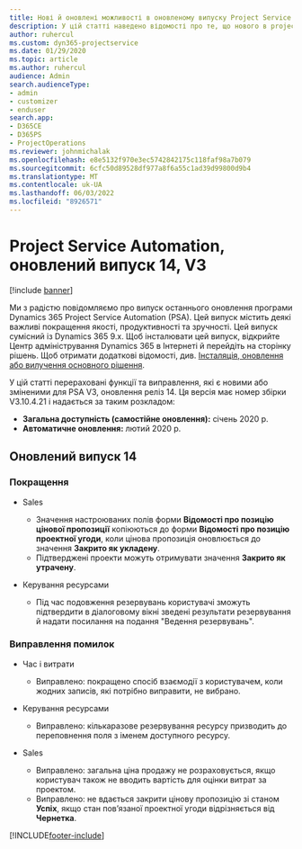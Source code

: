 ```yaml
---
title: Нові й оновлені можливості в оновленому випуску Project Service Automation 14 версії 3
description: У цій статті наведено відомості про те, що нового в project служби автоматизації оновлення реліз 14 V3.
author: ruhercul
ms.custom: dyn365-projectservice
ms.date: 01/29/2020
ms.topic: article
ms.author: ruhercul
audience: Admin
search.audienceType:
- admin
- customizer
- enduser
search.app:
- D365CE
- D365PS
- ProjectOperations
ms.reviewer: johnmichalak
ms.openlocfilehash: e8e5132f970e3ec5742842175c118faf98a7b079
ms.sourcegitcommit: 6cfc50d89528df977a8f6a55c1ad39d99800d9b4
ms.translationtype: MT
ms.contentlocale: uk-UA
ms.lasthandoff: 06/03/2022
ms.locfileid: "8926571"
---
```

# <a name="project-service-automation-update-release-14-v3"></a>Project Service Automation, оновлений випуск 14, V3

[!include [banner](../includes/psa-now-project-operations.md)]

Ми з радістю повідомляємо про випуск останнього оновлення програми Dynamics 365 Project Service Automation (PSA). Цей випуск містить деякі важливі покращення якості, продуктивності та зручності. Цей випуск сумісний із Dynamics 365 9.x. Щоб інсталювати цей випуск, відкрийте Центр адміністрування Dynamics 365 в Інтернеті й перейдіть на сторінку рішень. Щоб отримати додаткові відомості, див. [Інсталяція, оновлення або вилучення основного рішення](/power-platform/admin/install-remove-preferred-solution).

У цій статті перераховані функції та виправлення, які є новими або зміненими для PSA V3, оновлення реліз 14. Ця версія має номер збірки V3.10.4.21 і надається за таким розкладом:

- **Загальна доступність (самостійне оновлення):** січень 2020 р.
- **Автоматичне оновлення:** лютий 2020 р.

## <a name="update-release-14"></a>Оновлений випуск 14

### <a name="enhancements"></a>Покращення

- Sales

     - Значення настроюваних полів форми **Відомості про позицію цінової пропозиції** копіюються до форми **Відомості про позицію проектної угоди**, коли цінова пропозиція оновлюється до значення **Закрито як укладену**.
     - Підтверджені проекти можуть отримувати значення **Закрито як утрачену**.

- Керування ресурсами

     - Під час подовження резервувань користувачі зможуть підтвердити в діалоговому вікні зведені результати резервування й надати посилання на подання "Ведення резервувань".


### <a name="bug-fixes"></a>Виправлення помилок

- Час і витрати

     - Виправлено: покращено спосіб взаємодії з користувачем, коли жодних записів, які потрібно виправити, не вибрано.

- Керування ресурсами

     - Виправлено: кількаразове резервування ресурсу призводить до переповнення поля з іменем доступного ресурсу.

- Sales

     - Виправлено: загальна ціна продажу не розраховується, якщо користувач також не вводить вартість для оцінки витрат за проектом.
     - Виправлено: не вдається закрити цінову пропозицію зі станом **Успіх**, якщо стан пов’язаної проектної угоди відрізняється від **Чернетка**.



[!INCLUDE[footer-include](../includes/footer-banner.md)]
